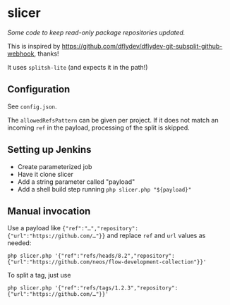 # slicer

_Some code to keep read-only package repositories updated._

This is inspired by https://github.com/dflydev/dflydev-git-subsplit-github-webhook, thanks!

It uses `splitsh-lite` (and expects it in the path!)

## Configuration

See `config.json`.

The `allowedRefsPattern` can be given per project. If it does not match an incoming `ref`
in the payload, processing of the split is skipped.

## Setting up Jenkins

* Create parameterized job
* Have it clone slicer
* Add a string parameter called "payload"
* Add a shell build step running `php slicer.php "${payload}"`

## Manual invocation

Use a payload like `{"ref":"…","repository":{"url":"https://github.com/…"}}`
and replace `ref` and `url` values as needed:

`php slicer.php '{"ref":"refs/heads/8.2","repository":{"url":"https://github.com/neos/flow-development-collection"}}'`

To split a tag, just use

`php slicer.php '{"ref":"refs/tags/1.2.3","repository":{"url":"https://github.com/…"}}'`
